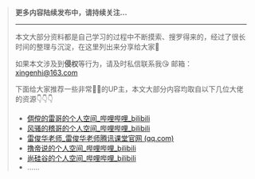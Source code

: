 > **更多内容陆续发布中，请持续关注...**
>
> ------
>
> 本文大部分资料都是自己学习的过程中不断摸索、搜罗得来的，经过了很长时间的整理与沉淀，在这里列出来分享给大家:muscle:
>
> 如果本文涉及到**侵权**等行为，请及时私信联系我:kissing_heart: 邮箱：xingenhi@163.com
>
> 下面给大家推荐一些非常:cow2::beer:的UP主，本文大部分内容均取自以下几位大佬的资源:point_down::point_down::point_down:
>
> - [倜傥的雷哥的个人空间_哔哩哔哩_bilibili ](https://space.bilibili.com/328600605)
> - [风骚的稽哥的个人空间_哔哩哔哩_bilibili](https://space.bilibili.com/12327895)
> - [雷俊华老师_雷俊华老师腾讯课堂官网 (qq.com) ](https://leijh.ke.qq.com/)
> - [撸帝说的个人空间_哔哩哔哩_bilibili ](https://space.bilibili.com/31137138)
> - [尚硅谷的个人空间_哔哩哔哩_bilibili ](https://space.bilibili.com/302417610)
> - ......
